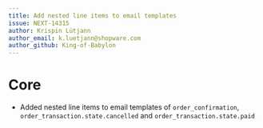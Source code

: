 ```yaml
---
title: Add nested line items to email templates
issue: NEXT-14315
author: Krispin Lütjann
author_email: k.luetjann@shopware.com 
author_github: King-of-Babylon
---
```

# Core
* Added nested line items to email templates of `order_confirmation`, `order_transaction.state.cancelled` and `order_transaction.state.paid`
